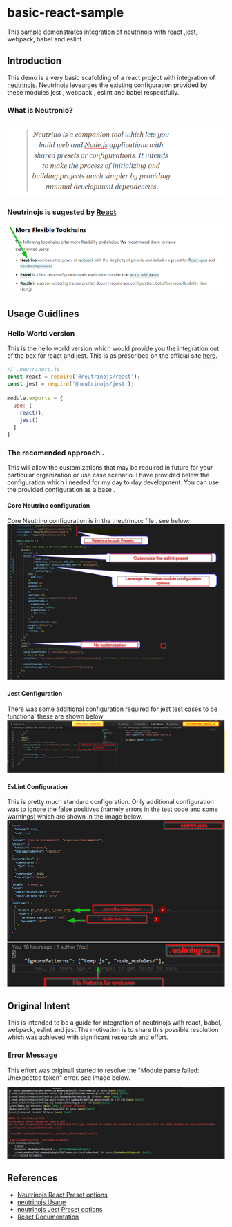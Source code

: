# basic-react-sample
This sample demonstrates integration of neutrinojs with react ,jest, webpack, babel and eslint. 
## Introduction
This demo is a very basic scafolding of a react project with integration of [neutrinojs](https://www.npmjs.com/package/neutrino). Neutrinojs levearges the existing configuration provided by these modules jest , webpack , eslint and babel respectfully.
### What is Neutronio?
![Neutronic Quote](./readme-images/neutrino-quote.png?raw=true "Neutronic Quote")

### Neutrinojs is sugested by [React](https://reactjs.org/docs/create-a-new-react-app.html#more-flexible-toolchains)
![React Documentation segment](./readme-images/Neturonio-source.png?raw=true "React Documentation segment")
## Usage Guidlines
### Hello World version
This is the hello world version which would provide you the integration out of the box for react and jest. This is as prescribed on the official site [here](https://www.npmjs.com/package/neutrino).
```js
// .neutrinorc.js
const react = require('@neutrinojs/react');
const jest = require('@neutrinojs/jest');

module.exports = {
  use: [
    react(),
    jest()
  ]
}
```
### The recomended approach .
This will allow the customizations that may be required in future for your particular organization or use case scenario.
I have provided below the configuration which i needed for my day to day development. You can use the provided configuration as a base .
#### Core Neutrino configuration 
Core Neutrino configuration is in the .neutrinorc file . see below:
![Core Neutrino configuration](./readme-images/Neturino-Configuration.png?raw=true "Core Neutrino configuration")
#### Jest Configuration
There was some additional configuration required for jest test cases to be functional these are shown below
![Jest Configuration](./readme-images/jest-configuration.png?raw=true "Jest Configuration")

#### EsLint Configuration
This is pretty much standard configuration. Only additional configuration was to ignore the false positives (namely errors in the test code and some warnings) which are shown in the image below.
![EsLint Configuration](./readme-images/es-lint-customizations.png?raw=true "EsLint Configuration")
![EsLint Ignore Configuration](./readme-images/esIgnore.png?raw=true "EsLint Ignore Configuration")
## Original Intent
This is intended to be a guide for integration of neutrinojs with react, babel, webpack, eslint and jest.The motivation is to share this possible resolution which was achieved with significant research and effort.
### Error Message
This effort was originall started to resolve the  "Module parse failed: Unexpected token" error. see image below.

![original error message](./readme-images/original-error.JPG?raw=true "Original Errror Message")

## References

- [Neutrinojs React Preset options](https://neutrinojs.org/packages/react/)
- [neutrinojs Usage](https://neutrinojs.org/usage/)
- [neutrinojs Jest Preset options](https://neutrinojs.org/packages/jest/)
- [React Documentation](https://reactjs.org/docs/create-a-new-react-app.html)

